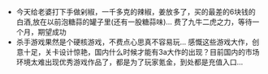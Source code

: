 - 今天给老婆打下手做剁椒，一千多克的辣椒，姜放多了，买的最差的6块钱的白酒,放在以前泡糖蒜的罐子里(还有一股糖蒜味)... 费了九牛二虎之力，等待一个月，期望成功
- 杀手游戏果然是个硬核游戏，不费点心思真不容易玩... 感慨这些游戏大作，创意十足，关卡设计惊艳，国内什么时候才能有3a大作的出现？目前国内的市场环境太难出现优秀游戏作品了，都是为了玩家氪金，到处都是充值入口...